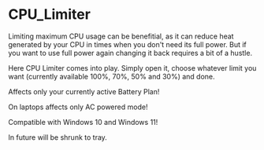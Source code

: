 # CPU_Limiter

Limiting maximum CPU usage can be benefitial, as it can reduce heat generated by your CPU in times when you don't need its full power. But if you want to use full power again changing it back requires a bit of a hustle.

Here CPU Limiter comes into play. Simply open it, choose whatever limit you want (currently available 100%, 70%, 50% and 30%) and done.

Affects only your currently active Battery Plan!

On laptops affects only AC powered mode!

Compatible with Windows 10 and Windows 11!

In future will be shrunk to tray.
